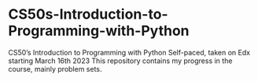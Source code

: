 # CS50s-Introduction-to-Programming-with-Python
CS50’s Introduction to Programming with Python 
Self-paced, taken on Edx starting March 16th 2023 This repository contains my progress in the course, mainly problem sets.
